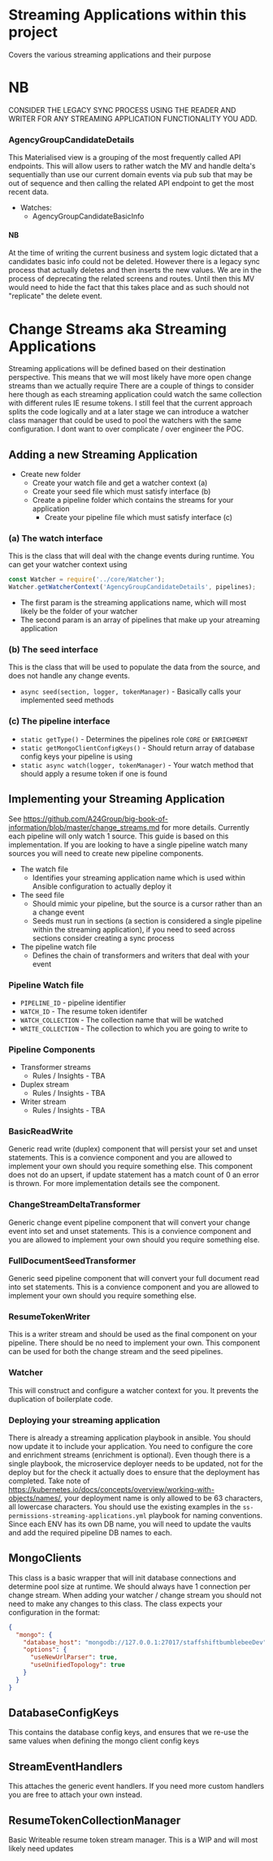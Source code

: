 # Streaming Applications within this project
Covers the various streaming applications and their purpose

# NB
CONSIDER THE LEGACY SYNC PROCESS USING THE READER AND WRITER FOR ANY STREAMING APPLICATION FUNCTIONALITY YOU ADD.

### AgencyGroupCandidateDetails
This Materialised view is a grouping of the most frequently called API endpoints. This will allow users to rather watch the MV and handle delta's sequentially than use our current domain events via pub sub that may be out of sequence and then calling the related API endpoint to get the most recent data.
* Watches:
  * AgencyGroupCandidateBasicInfo

#### NB
At the time of writing the current business and system logic dictated that a candidates basic info could not be deleted. However there is a legacy sync process that actually deletes and then inserts the new values. We are in the process of deprecating the related screens and routes. Until then this MV would need to hide the fact that this takes place and as such should not "replicate" the delete event.

# Change Streams aka Streaming Applications
Streaming applications will be defined based on their destination perspective. This means that we will most likely have more open change streams than we actually require
There are a couple of things to consider here though as each streaming application could watch the same collection with different rules IE resume tokens. I still feel that the current approach splits the code logically and at a later stage we can introduce a watcher class manager that could be used to pool the watchers with the same configuration. I dont want to over complicate / over engineer the POC.

## Adding a new Streaming Application
* Create new folder
  * Create your watch file and get a watcher context (a)
  * Create your seed file which must satisfy interface (b)
  * Create a pipeline folder which contains the streams for your application
    * Create your pipeline file which must satisfy interface (c)

### (a) The watch interface
This is the class that will deal with the change events during runtime.  You can get your watcher context using
```js
const Watcher = require('../core/Watcher');
Watcher.getWatcherContext('AgencyGroupCandidateDetails', pipelines);
```
* The first param is the streaming applications name, which will most likely be the folder of your watcher
* The second param is an array of pipelines that make up your atreaming application

### (b) The seed interface
This is the class that will be used to populate the data from the source, and does not handle any change events.
* `async seed(section, logger, tokenManager)` - Basically calls your implemented seed methods

### (c) The pipeline interface
* `static getType()` - Determines the pipelines role `CORE` or `ENRICHMENT`
* `static getMongoClientConfigKeys()` - Should return array of database config keys your pipeline is using
* `static async watch(logger, tokenManager)` - Your watch method that should apply a resume token if one is found

## Implementing your Streaming Application
See https://github.com/A24Group/big-book-of-information/blob/master/change_streams.md for more details.
Currently each pipeline will only watch 1 source. This guide is based on this implementation. If you are looking to have a single pipeline watch many sources you will need to create new pipeline components.
* The watch file
  * Identifies your streaming application name which is used within Ansible configuration to actually deploy it
* The seed file
  * Should mimic your pipeline, but the source is a cursor rather than an a change event
  * Seeds must run in sections (a section is considered a single pipeline within the streaming application), if you need to seed across sections consider creating a sync process
* The pipeline watch file
  * Defines the chain of transformers and writers that deal with your event

### Pipeline Watch file
* `PIPELINE_ID` - pipeline identifier
* `WATCH_ID` - The resume token identifer
* `WATCH_COLLECTION` - The collection name that will be watched
* `WRITE_COLLECTION` - The collection to which you are going to write to

### Pipeline Components
* Transformer streams
  * Rules / Insights - TBA
* Duplex stream
  * Rules / Insights - TBA
* Writer stream
  * Rules / Insights - TBA


### BasicReadWrite
Generic read write (duplex) component that will persist your set and unset statements. This is a convience component and you are allowed to implement your own should you require something else. This component does not do an upsert, if update statement has a match count of 0 an error is thrown.
For more implementation details see the component.

### ChangeStreamDeltaTransformer
Generic change event pipeline component that will convert your change event into set and unset statements. This is a convience component and you are allowed to implement your own should you require something else.

### FullDocumentSeedTransformer
Generic seed pipeline component that will convert your full document read into set statements. This is a convience component and you are allowed to implement your own should you require something else.

### ResumeTokenWriter
This is a writer stream and should be used as the final component on your pipeline. There should be no need to implement your own. This component can be used for both the change stream and the seed pipelines.

### Watcher
This will construct and configure a watcher context for you. It prevents the duplication of boilerplate code.

### Deploying your streaming application
There is already a streaming application playbook in ansible. You should now update it to include your application. You need to configure the core and enrichment streams (enrichment is optional). Even though there is a single playbook, the microservice deployer needs to be updated, not for the deploy but for the check it actually does to ensure that the deployment has completed. Take note of https://kubernetes.io/docs/concepts/overview/working-with-objects/names/, your deployment name is only allowed to be 63 characters, all lowercase characters. You should use the existing examples in the `ss-permissions-streaming-applications.yml` playbook for naming conventions.
Since each ENV has its own DB name, you will need to update the vaults and add the required pipeline DB names to each.

## MongoClients
This class is a basic wrapper that will init database connections and determine pool size at runtime. We should always have 1 connection per change stream.
When adding your watcher / change stream you should not need to make any changes to this class.
The class expects your configuration in the format:
```json
{
  "mongo": {
    "database_host": "mongodb://127.0.0.1:27017/staffshiftbumblebeeDev",
    "options": {
      "useNewUrlParser": true,
      "useUnifiedTopology": true
    }
  }
}
```

## DatabaseConfigKeys
This contains the database config keys, and ensures that we re-use the same values when defining the mongo client config keys

## StreamEventHandlers
This attaches the generic event handlers. If you need more custom handlers you are free to attach your own instead.

## ResumeTokenCollectionManager
Basic Writeable resume token stream manager. This is a WIP and will most likely need updates